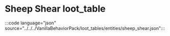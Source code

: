 # Sheep Shear loot_table

:::code language="json" source="../../../VanillaBehaviorPack/loot_tables/entities/sheep_shear.json":::